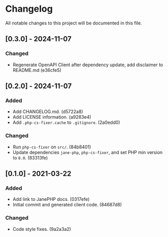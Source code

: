 # Changelog

All notable changes to this project will be documented in this file.

## [0.3.0] - 2024-11-07

### Changed
- Regenerate OpenAPI Client after dependency update, add disclaimer to README.md (e36cfe5)

## [0.2.0] - 2024-11-07

### Added
- Add CHANGELOG.md. (d5722a8)
- Add LICENSE information. (a9283e4)
- Add `.php-cs-fixer.cache` to `.gitignore`. (2a0edd0)

### Changed
- Run `php-cs-fixer` on `src/`. (84b8401)
- Update dependencies `jane-php`, `php-cs-fixer`, and set PHP min version to `8.0`. (83313fe)

## [0.1.0] - 2021-03-22

### Added
- Add link to JanePHP docs. (0317efe)
- Initial commit and generated client code. (84687d8)

### Changed
- Code style fixes. (9a2a3a2)
